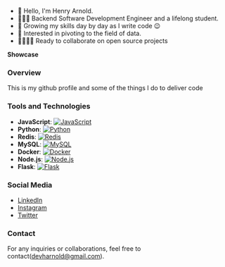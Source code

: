 - 👋 Hello, I'm Henry Arnold.
- 👨🏾‍💻 Backend Software Development Engineer and a lifelong student.
- 🌱 Growing my skills day by day as I write code 😉
- 🫣 Interested in pivoting to the field of data.
- 🫱🏾‍🫲🏽 Ready to collaborate on open source projects


**Showcase**

### Overview
This is my github profile and some of the things I do to deliver code

### Tools and Technologies

- **JavaScript**: [![JavaScript](https://upload.wikimedia.org/wikipedia/commons/thumb/6/6a/JavaScript-logo.png/50px-JavaScript-logo.png)](https://developer.mozilla.org/en-US/docs/Web/JavaScript)
- **Python**: [![Python](https://upload.wikimedia.org/wikipedia/commons/thumb/c/c3/Python-logo-notext.svg/50px-Python-logo-notext.svg.png)](https://docs.python.org/3/)
- **Redis**: [![Redis](https://upload.wikimedia.org/wikipedia/commons/thumb/6/6b/Redis_Logo.svg/50px-Redis_Logo.svg.png)](https://redis.io/documentation)
- **MySQL**: [![MySQL](https://upload.wikimedia.org/wikipedia/commons/thumb/e/ee/MySQL_Logo.png/50px-MySQL_Logo.png)](https://dev.mysql.com/doc/)
- **Docker**: [![Docker](https://upload.wikimedia.org/wikipedia/commons/thumb/4/4e/Docker_%28container_engine%29_logo.svg/50px-Docker_%28container_engine%29_logo.svg.png)](https://docs.docker.com/)
- **Node.js**: [![Node.js](https://upload.wikimedia.org/wikipedia/commons/thumb/d/d9/Node.js_logo.svg/50px-Node.js_logo.svg.png)](https://nodejs.org/en/docs/)
- **Flask**: [![Flask](https://upload.wikimedia.org/wikipedia/commons/thumb/3/3c/Flask_logo.svg/50px-Flask_logo.svg.png)](https://flask.palletsprojects.com/en/2.0.x/)


### Social Media
- [LinkedIn](https://www.linkedin.com/in/arnold-henry-56b526260/)
- [Instagram](https://www.instagram.com/vaultofarnold)
- [Twitter](https://twitter.com/vaultofarnold)

### Contact
For any inquiries or collaborations, feel free to contact(devharnold@gmail.com).

<!---
devharnold/devharnold is a ✨ special ✨ repository because its `README.md` (this file) appears on your GitHub profile.
You can click the Preview link to take a look at your changes.
--->
